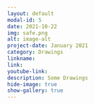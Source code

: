 ```yaml
---
layout: default
modal-id: 5
date: 2021-10-22
img: safe.png
alt: image-alt
project-date: January 2021
category: Drawings
linkname: 
link:
youtube-link:
description: Some Drawings
hide-image: true
show-gallery: true
---
```

